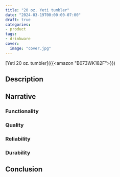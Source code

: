 ```yaml
---
title: "20 oz. Yeti tumbler"
date: "2024-03-19T00:00:00-07:00"
draft: true
categories:
- product
tags:
- drinkware
cover:
  image: "cover.jpg"
---
```

[Yeti 20 oz. tumbler]({{<amazon "B073WK182F">}})
<!--more-->
## Description

## Narrative

### Functionality

### Quality

### Reliability

### Durability

## Conclusion